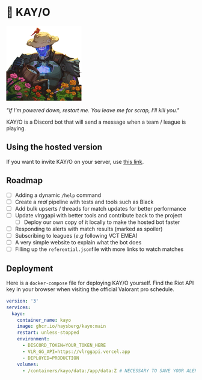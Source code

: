 # 🤖 KAY/O
![KAY/O from Valorant watering flowers](kayo.png)

*"If I'm powered down, restart me. You leave me for scrap, I'll kill you."*

KAY/O is a Discord bot that will send a message when a team / league is playing.

## Using the hosted version

If you want to invite KAY/O on your server, use [this link](https://discord.com/api/oauth2/authorize?client_id=1112803073094594601&permissions=18432&scope=bot).

## Roadmap

- [ ] Adding a dynamic `/help` command
- [ ] Create a *real* pipeline with tests and tools such as Black
- [ ] Add bulk upserts / threads for match updates for better performance
- [ ] Update vlrggapi with better tools and contribute back to the project
  - [ ] Deploy our own copy of it locally to make the hosted bot faster
- [ ] Responding to alerts with match results (marked as spoiler)
- [ ] Subscribing to leagues (*e.g* following VCT EMEA)
- [ ] A very simple website to explain what the bot does
- [ ] Filling up the `referential.json`file with more links to watch matches

## Deployment

Here is a `docker-compose` file for deploying KAY/O yourself.
Find the Riot API key in your browser when visiting the official Valorant pro schedule.

```yaml
version: '3'
services:
  kayo:
    container_name: kayo
    image: ghcr.io/haysberg/kayo:main
    restart: unless-stopped
    environment:
      - DISCORD_TOKEN=YOUR_TOKEN_HERE
      - VLR_GG_API=https://vlrggapi.vercel.app
      - DEPLOYED=PRODUCTION
    volumes:
      - /containers/kayo/data:/app/data:Z # NECESSARY TO SAVE YOUR ALERTS
```
